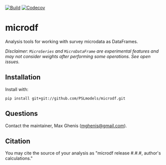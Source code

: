 [![Build](https://github.com/PSLmodels/microdf/workflows/Build%20and%20test%20[Python%203.7,%203.8,%203.9]/badge.svg)](https://github.com/PSLmodels/microdf/actions?query=workflow%3A%22Build+and+test+%5BPython+3.7%2C+3.8%2C+3.9%5D%22)
[![Codecov](https://codecov.io/gh/PSLmodels/microdf/branch/master/graph/badge.svg)](https://codecov.io/gh/PSLmodels/microdf)

# microdf
Analysis tools for working with survey microdata as DataFrames.

*Disclaimer: `MicroSeries` and `MicroDataFrame` are experimental features and may not consider weights after performing some operations. See open issues.*

## Installation
Install with:

    pip install git+git://github.com/PSLmodels/microdf.git

## Questions
Contact the maintainer, Max Ghenis (mghenis@gmail.com).

## Citation
You may cite the source of your analysis as "microdf release #.#.#, author's calculations."
